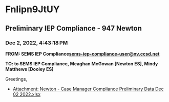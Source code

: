 # FnIipn9JtUY
## Preliminary IEP Compliance - 947 Newton
### Dec 2, 2022, 4:43:18 PM
**FROM: SEMS IEP Compliance<sems-iep-compliance-user@nv.ccsd.net>**

**TO: to SEMS IEP Compliance, Meaghan McGowan [Newton ES], Mindy Matthews [Dooley ES]**


Greetings, 





* [Attachment: Newton - Case Manager Compliance Preliminary Data Dec 02 2022.xlsx](FnIipn9JtUY-attachment-1.xlsx)
